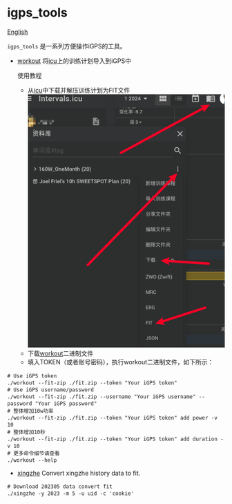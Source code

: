 # igps_tools

[English](./README.md)

`igps_tools` 是一系列方便操作iGPS的工具。

- [workout](https://github.com/zzyandzzy/igps_tools/releases) 将[icu](https://intervals.icu/)上的训练计划导入到iGPS中

  使用教程
    - 从[icu](https://intervals.icu/)中下载并解压训练计划为FIT文件
      ![img.png](images/img.png)
    - 下载[workout](https://github.com/zzyandzzy/igps_tools/releases)二进制文件
    - 填入TOKEN（或者账号密码），执行workout二进制文件，如下所示：

```shell
# Use iGPS token
./workout --fit-zip ./fit.zip --token "Your iGPS token"
# Use iGPS username/password
./workout --fit-zip ./fit.zip --username "Your iGPS username" --password "Your iGPS password"
# 整体增加10w功率
./workout --fit-zip ./fit.zip --token "Your iGPS token" add power -v 10
# 整体增加10秒
./workout --fit-zip ./fit.zip --token "Your iGPS token" add duration -v 10
# 更多命令细节请查看
./workout --help
```

- [xingzhe](https://github.com/zzyandzzy/igps_tools/releases) Convert xingzhe history data to fit.

```shell
# Download 202305 data convert fit
./xingzhe -y 2023 -m 5 -u uid -c 'cookie'
```